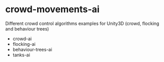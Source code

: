 # crowd-movements-ai
Different crowd control algorithms examples for Unity3D (crowd, flocking and behaviour trees)
- crowd-ai
- flocking-ai	
- behaviour-trees-ai
- tanks-ai
